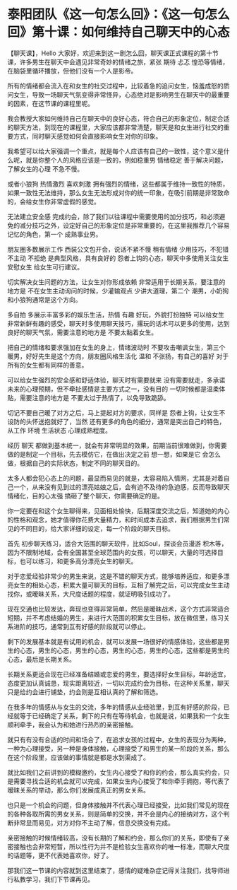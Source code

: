 # 泰阳团队《这一句怎么回》：《这一句怎么回》第十课：如何维持自己聊天中的心态

【聊天课】，Hello 大家好，欢迎来到这一剧怎么回，聊天课正式课程的第十节课，许多男生在聊天中会遇见非常奇妙的情绪之旅，紧张 期待 忐忑 惶恐等情绪，在脑袋里循环播放，但他们没有一个人是影帝。

所有的情绪都会流入在和女生的社交过程中，比较着急的追问女生，恼羞成怒的质问女生，导致一场聊天气氛变得非常怪异，心态绝对是影响男生在聊天中的最重要的因素，在这节课的课程里呢。

我会教授大家如何维持自己在聊天中的良好心态，符合自己的形象定位，制定合适的聊天方法，到现在的课程里，大家应该都非常清楚，聊天是和女生进行社交的重要方式，同时聊天感觉如何会直接影响女生对你的印象。

我希望可以给大家强调一个重点，就是每个人应该有自己的一致性，这个意义是什么呢，就是你整个人的风格应该是一致的，例如稳重男 情绪稳定 善于解决问题，了解女生的心理 不急不慢。

或者小狼狗 热情激烈 喜欢刺激 拥有强烈的情绪，这些都属于维持一致性的特质，如果一致性无法维持，那么女生无法形成对你的统一印象，在吸引前期是非常致命的，会给女生你非常虚假的感觉。

无法建立安全感 完成约会，除了我们以往课程中需要使用的加分技巧，和必须避免的减分技巧之外，设定好自己的形象定位是非常重要的，在这里我推荐几个容易记忆的角色，第一个 成熟事业男。

朋友圈多数展示工作 西装公文包开会，说话不紧不慢 稍有情绪 少用技巧，不犯错 不主动 不拒绝 是典型风格，具有良好的 怨者上钩的心态，聊天中多使用关注女生 安慰女生 给女生可行建议。

切实解决女生问题的方法，让女生对你形成依赖 非常适用于长期关系，要注意的地方是 不在女生主动询问的时候，少灌输观点 少讲大道理，第二个 潮男，小奶狗和小狼狗通常是这个方向。

多自拍 多展示丰富多彩的娱乐生活，热情 有趣 好玩，外貌打扮独特 可以给女生非常新鲜有趣的感受，聊天时多使用聊天技巧，撂玩的话术可以更多的使用，达到良好的聊天气氛，需要注意的地方是 不要太黏着女生。

把自己的情绪和要求强加在女生的身上，情绪波动时 不要攻击嘲讽女生，第三个 暖男，好好先生是这个方向，朋友圈风格生活化 温和 不张扬，有自己的喜好 对于所有的女生都有同样的善意。

可以给女生强烈的安全感和舒适体验，聊天时有需要就来 没有需要就走，多承诺未来的心理预期，但不牵扯感情是主要方式之一，没有目的 一切时候都是温柔体贴，需要注意的地方是 不要太过于热情了，以免导致跪舔。

切记不要自己暖了对方之后，马上提起对方的要求，同样是 怨者上钩，让女生不设防的头怀送抱就好了，当然 还有更多的角色的细分，通常是突出自己的特色，从工作 环境 生活状态 心理成熟程度。

经历 聊天 都做到基本统一，就会有非常明显的效果，前期当前很难做到，你需要做的是制定一个目标，先去模仿它，在做出决定之前 想一想，如果是它 会怎么做，根据自己的实际状态，制定不同的聊天目的。

太多人都会犯心态上的问题，最显而易见的就是，太容易陷入情网，尤其是对着自己一个，从来没有见到过的漂亮姑娘之后，会有迫不及待的急迫感，反而导致聊天情绪化，目的心太强 搞砸了整个聊天，你需要确定的是。

你一定要在和这个女生聊得来，见面相处愉快，后期深度交流之后，知道她的内心的性格和观念，她才值得你花费大量精力，和时间成本去追求，我们根据男生们常见的不同目的，给大家详细的设定，每一个阶段的聊天目标。

首先 初步聊天练习，适合大范围的聊天软件，比如Soul，探谈会员漫游 积木等，因为不限制地域，会有全国甚至全球范围内的女孩，可以聊天，大量的可选择目标，也可以练习，和更多高分漂亮女生的聊天。

对于恋爱经验非常少的男生来说，这是不错的聊天方式，能够培养适应，和更多漂亮女生的相处心态，积累大量可聊天的目标，互相了解完之后，可以完成女生主动找你，或暧昧关系，大尺度话题的程度，就证明吸引成功了。

现在交通也比较发达，奔现也变得非常简单，然后是暧昧战术，这个方式非常适合短期，并不考虑结婚的男生，来进行大范围的积累女生目标，放在微信里，练习关系进阶的技巧，通常到互有好感的阶段就可以停止。

剩下的发展基本就是有试用的机会，就可以发展一场很好的情感体验，这些都是男生的心态，男生的心态，男生的心态，男生的心态，男生的心态，这些都是男生的心态，最后是长期关系。

长期关系更适合现在已经准备结婚或恋爱的男生，要选择好女生目标，年龄适宜，态度更加认真诚恳，现实距离较近，一切以完成约会为目标，在这种关系里，聊天只是给约会进行铺垫，约会则是互相认真的了解和筛选。

在我多年的情感从与女生的交流，多年的情感从业经验里，到互有好感的阶段，已经就等于已经确定了关系，剩下的只有在等待机会，也就是说，如果我和一个女生顺利牵手，我会认为和她进行热烈的亲密接触。

就只有有没有合适的时间和场合了，在追求女孩的过程中，女生的表现分为两种，一种为心理接受，另一种是身体接触，心理接受了和男生的某一阶段的关系，那么在这个阶段里，应该做的事情就是都是水到渠成了。

就比如我们之前讲到的模糊邀约，女生内心接受了和你的约会，那么真实约会，只是需要寻找合适的机会就可以完成，如果女生内心接受了和你牵手拥抱，等代表了暧昧关系的举动，那么你们发展成真正的男女关系。

也只是一个机会的问题，但身体接触并不代表心理已经接受，比如我们常见的现在的各种各取所需的男女关系，则是简单的交换，并不会是内心的接纳对方，这个判断非常显而易见，对方对你不主动了解，信息交换没有完成。

亲密接触的时候情绪较高，没有长期的了解和约会，那么你们的关系，即使有了亲密接触也会非常短暂，所以性行为并不是检验女生喜欢你的唯一标准，而聊大尺度的话题等，更不代表她喜欢你，好了。

那我们这一节课的内容就到这里结束了，感情的疑难杂症记得关注我们，找导师进行私教学习，我们下节课再见。